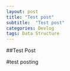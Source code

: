 ```yaml
---
layout: post
title: "Test post"
subtitle:  "Test post"
categories: Devlog
tags: Data Structure
---
```


##Test Post

#test posting

